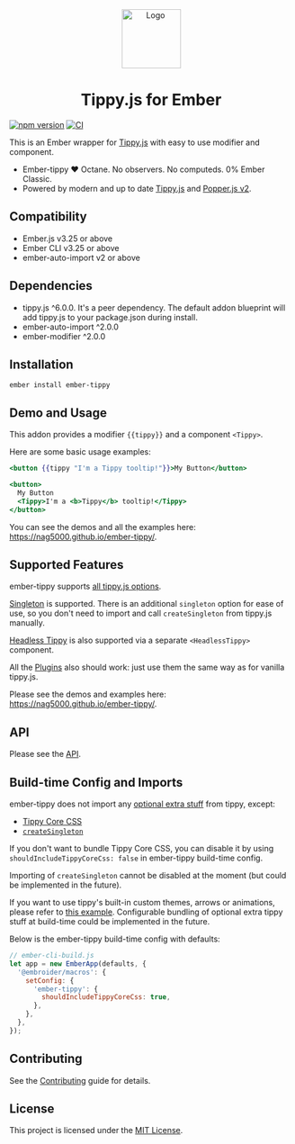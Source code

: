 <div align="center">
  <img src="https://github.com/nag5000/ember-tippy/raw/master/logo.svg" alt="Logo" height="105">
</div>

<div align="center">
  <h1>Tippy.js for Ember</h1>
</div>

[![npm version](https://badge.fury.io/js/ember-tippy.svg)](https://badge.fury.io/js/ember-tippy)
[![CI](https://github.com/nag5000/ember-tippy/actions/workflows/ci.yml/badge.svg?branch=master&event=push)](https://github.com/nag5000/ember-tippy/actions/workflows/ci.yml)

This is an Ember wrapper for [Tippy.js](https://github.com/atomiks/tippyjs) with easy to use
modifier and component.

- Ember-tippy ❤️ Octane. No observers. No computeds. 0% Ember Classic.
- Powered by modern and up to date [Tippy.js](https://github.com/atomiks/tippyjs) and [Popper.js v2](https://popper.js.org/).


Compatibility
------------------------------------------------------------------------------

* Ember.js v3.25 or above
* Ember CLI v3.25 or above
* ember-auto-import v2 or above


Dependencies
-----------------------------------------------------------------------------

* tippy.js ^6.0.0. It's a peer dependency. The default addon blueprint will add tippy.js to
  your package.json during install.
* ember-auto-import ^2.0.0
* ember-modifier ^2.0.0


Installation
------------------------------------------------------------------------------

```
ember install ember-tippy
```


Demo and Usage
------------------------------------------------------------------------------

This addon provides a modifier `{{tippy}}` and a component `<Tippy>`.

Here are some basic usage examples:

``` hbs
<button {{tippy "I'm a Tippy tooltip!"}}>My Button</button>
```

``` hbs
<button>
  My Button
  <Tippy>I'm a <b>Tippy</b> tooltip!</Tippy>
</button>
```

You can see the demos and all the examples here: https://nag5000.github.io/ember-tippy/.


Supported Features
------------------------------------------------------------------------------

ember-tippy supports [all tippy.js options](https://atomiks.github.io/tippyjs/v6/all-props/).

[Singleton](https://atomiks.github.io/tippyjs/v6/addons/#singleton) is supported.
There is an additional `singleton` option for ease of use, so you don't need to import and call
`createSingleton` from tippy.js manually.

[Headless Tippy](https://atomiks.github.io/tippyjs/v6/headless-tippy/) is also supported via
a separate `<HeadlessTippy>` component.

All the [Plugins](https://atomiks.github.io/tippyjs/v6/plugins/) also should work:
just use them the same way as for vanilla tippy.js.

Please see the demos and examples here: https://nag5000.github.io/ember-tippy/.


API
------------------------------------------------------------------------------

Please see the [API](API.md).


Build-time Config and Imports
------------------------------------------------------------------------------

ember-tippy does not import any 
[optional extra stuff](https://atomiks.github.io/tippyjs/v6/getting-started/#optional-extra-imports)
from tippy, except:

- [Tippy Core CSS](https://atomiks.github.io/tippyjs/v6/getting-started/#1-package-manager)
- [`createSingleton`](https://atomiks.github.io/tippyjs/v6/addons/#singleton)

If you don't want to bundle Tippy Core CSS, you can disable it by using 
`shouldIncludeTippyCoreCss: false` in ember-tippy build-time config.

Importing of `createSingleton` cannot be disabled at the moment (but could be implemented in the
future).

If you want to use tippy's built-in custom themes, arrows or animations, please refer to 
[this example](https://nag5000.github.io/ember-tippy/#themes). Configurable bundling of optional
extra tippy stuff at build-time could be implemented in the future.

Below is the ember-tippy build-time config with defaults:

``` js
// ember-cli-build.js
let app = new EmberApp(defaults, {
  '@embroider/macros': {
    setConfig: {
      'ember-tippy': {
        shouldIncludeTippyCoreCss: true,
      },
    },
  },
});
```


Contributing
------------------------------------------------------------------------------

See the [Contributing](CONTRIBUTING.md) guide for details.


License
------------------------------------------------------------------------------

This project is licensed under the [MIT License](LICENSE.md).
